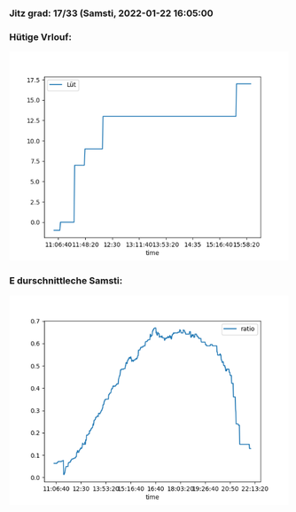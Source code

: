 ### Jitz grad: 17/33 (Samsti, 2022-01-22 16:05:00

### Hütige Vrlouf:
![Graph](Today.png)

### E durschnittleche Samsti:
![Graph](Samsti.png)